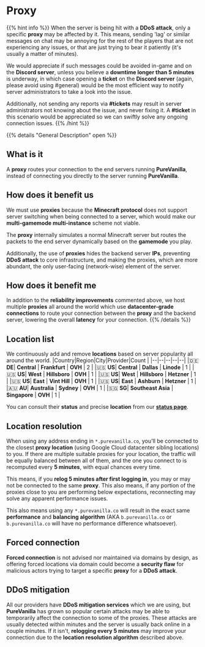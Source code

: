 # Proxy

{{% hint info %}}
When the server is being hit with a **DDoS attack**, only a specific **proxy** may be affected by it. This means, sending 'lag' or similar messages on chat may be annoying for the rest of the players that are not experiencing any issues, or that are just trying to bear it patiently (it's usually a matter of minutes).

We would appreciate if such messages could be avoided in-game and on the **Discord server**, unless you believe a **downtime longer than 5 minutes** is underway, in which case opening a **ticket** on the **Discord server** (again, please avoid using #general) would be the most efficient way to notify server administrators to take a look into the issue.

Additionally, not sending any reports via **#tickets** may result in server administrators not knowing about the issue, and never fixing it. A **#ticket** in this scenario would be appreciated so we can swiftly solve any ongoing connection issues.
{{% /hint %}}

{{% details "General Description" open %}}
## What is it
A **proxy** routes your connection to the end servers running **PureVanilla**, instead of connecting you directly to the server running **PureVanilla**.

## How does it benefit us
We must use **proxies** because the **Minecraft protocol** does not support server switching when being connected to a server, which would make our **multi-gamemode multi-instance** scheme not viable.

The **proxy** internally simulates a normal Minecraft server but routes the packets to the end server dynamically based on the **gamemode** you play.

Additionally, the use of **proxies** hides the backend server **IPs**, preventing **DDoS attack** to core infrastructure, and making the proxies, which are more abundant, the only user-facing (network-wise) element of the server.

## How does it benefit me
In addition to the **reliability improvements** commented above, we host multiple **proxies** all around the world which use **datacenter-grade connections** to route your connection between the **proxy** and the backend server, lowering the overall **latency** for your connection.
{{% /details %}}

## Location list
We continuously add and remove **locations** based on server popularity all around the world.
|Country|Region|City|Provider|Count  |
|--|--|--|--|--|
|🇩🇪 **DE**| **Central** | **Frankfurt** | **OVH** | 2 |
|🇺🇸 **US**| **Central** | **Dallas** | **Linode** | 1 |
|🇺🇸 **US**| **West** | **Hillsboro** | **OVH** | 1 |
|🇺🇸 **US**| **West** | **Hillsboro** | **Hetzner** | 1 |
|🇺🇸 **US**| **East** | **Vint Hill** | **OVH** | 1 |
|🇺🇸 **US**| **East** | **Ashburn** | **Hetzner** | 1 |
|🇦🇺 **AU**| **Australia** | **Sydney** | **OVH** | 1 |
|🇸🇬 **SG**| **Southeast Asia** | **Singapore** | **OVH** | 1 |

You can consult their **status** and precise **location** from our [**status page**](https://purevanilla.co/status).


## Location resolution
When using any address ending in ``*.purevanilla.co``, you'll be connected to the closest **proxy location** (using Google Cloud datacenter sibling locations) to you. If there are multiple suitable proxies for your location, the traffic will be equally balanced between all of them, and the one you connect to is recomputed every **5 minutes**, with equal chances every time.

This means, if you **relog 5 minutes after first logging in**, you may or may not be connected to the same **proxy**. This also means, if any portion of the proxies close to you are performing below expectations, reconnecting may solve any apparent performance issues.

This also means using any ``*.purevanilla.co`` will result in the exact same **performance** and **balancing algorithm** (AKA ``b.purevanilla.co`` or ``b.purevanilla.co`` will have no performance difference whatsoever).

## Forced connection
**Forced connection** is not advised nor maintained via domains by design, as offering forced locations via domain could become a **security flaw** for malicious actors trying to target a specific **proxy** for a **DDoS attack**. 

## DDoS mitigation
All our providers have **DDoS mitigation services** which we are using, but **PureVanilla** has grown so popular certain attacks may be able to temporarily affect the connection to some of the proxies. These attacks are usually detected within minutes and the server is usually back online in a couple minutes. If it isn't, **relogging every 5 minutes** may improve your connection due to the **location resolution algorithm** described above.